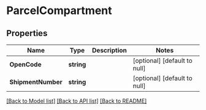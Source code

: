 # ParcelCompartment

## Properties
Name | Type | Description | Notes
------------ | ------------- | ------------- | -------------
**OpenCode** | **string** |  | [optional] [default to null]
**ShipmentNumber** | **string** |  | [optional] [default to null]

[[Back to Model list]](../README.md#documentation-for-models) [[Back to API list]](../README.md#documentation-for-api-endpoints) [[Back to README]](../README.md)

